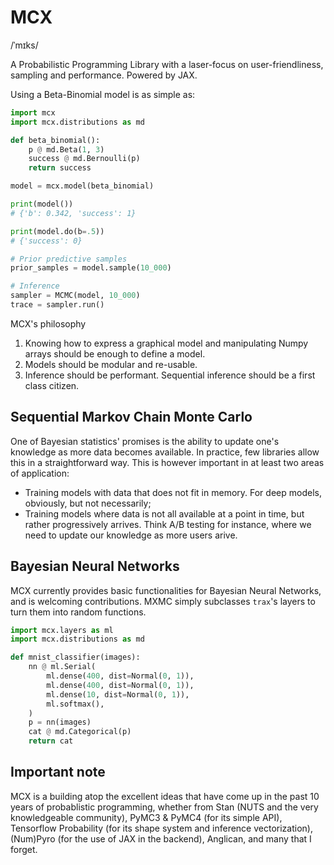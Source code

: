 # MCX
   
/ˈmɪks/   

A Probabilistic Programming Library with a laser-focus
on user-friendliness, sampling and performance. Powered by JAX.

Using a Beta-Binomial model is as simple as:

```python
import mcx
import mcx.distributions as md

def beta_binomial():
    p @ md.Beta(1, 3)
    success @ md.Bernoulli(p)
    return success

model = mcx.model(beta_binomial)

print(model())
# {'b': 0.342, 'success': 1}

print(model.do(b=.5))
# {'success': 0}

# Prior predictive samples
prior_samples = model.sample(10_000)

# Inference
sampler = MCMC(model, 10_000)
trace = sampler.run()
```

MCX's philosophy

1. Knowing how to express a graphical model and manipulating Numpy arrays should
   be enough to define a model.
2. Models should be modular and re-usable.
3. Inference should be performant. Sequential inference should be a first class
   citizen.

## Sequential Markov Chain Monte Carlo

One of Bayesian statistics' promises is the ability to update one's knowledge as
more data becomes available. In practice, few libraries allow this in a
straightforward way. This is however important in at least two areas of
application:

- Training models with data that does not fit in memory. For deep models,
  obviously, but not necessarily;
- Training models where data is not all available at a point in time, but rather
  progressively arrives. Think A/B testing for instance, where we need to update
  our knowledge as more users arive.

## Bayesian Neural Networks

MCX currently provides basic functionalities for Bayesian Neural Networks, and
is welcoming contributions. MXMC simply subclasses `trax`'s layers to turn them
into random functions.

```python
import mcx.layers as ml
import mcx.distributions as md

def mnist_classifier(images):
    nn @ ml.Serial(
        ml.dense(400, dist=Normal(0, 1)),
        ml.dense(400, dist=Normal(0, 1)),
        ml.dense(10, dist=Normal(0, 1)),
        ml.softmax(),
    )
    p = nn(images)
    cat @ md.Categorical(p)
    return cat
```

## Important note

MCX is a building atop the excellent ideas that have come up in the past 10
years of probablistic programming, whether from Stan (NUTS and the very
knowledgeable community), PyMC3 & PyMC4 (for its simple API), Tensorflow
Probability (for its shape system and inference vectorization), (Num)Pyro (for
the use of JAX in the backend), Anglican, and many that I forget.
